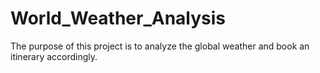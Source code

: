 # World_Weather_Analysis

The purpose of this project is to analyze the global weather and book an itinerary accordingly.

